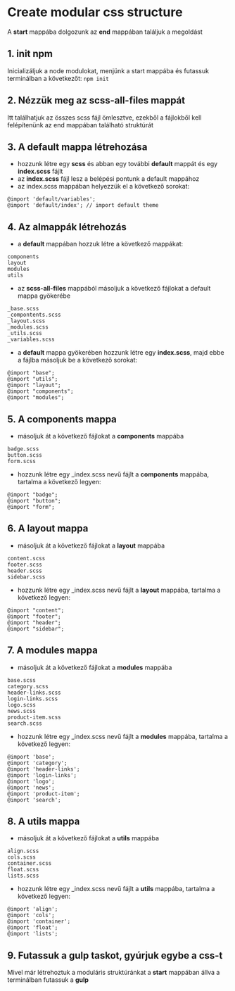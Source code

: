 # Create modular css structure

A <b>start</b> mappába dolgozunk az <b>end</b> mappában találjuk a megoldást

## 1. init npm 
Inicializáljuk a node modulokat, menjünk a start mappába és futassuk terminálban a következőt:
```npm init```

## 2. Nézzük meg az scss-all-files mappát
Itt találhatjuk az összes scss fájl ömlesztve, ezekből a fájlokből kell felépítenünk az end mappában található struktúrát

## 3. A default mappa létrehozása

- hozzunk létre egy <b>scss</b> és abban egy további <b>default</b> mappát és egy <b>index.scss</b> fájlt
- az <b>index.scss</b> fájl lesz a belépési pontunk a default mappához
- az index.scss mappában helyezzük el a következő sorokat:
```
@import 'default/variables';
@import 'default/index'; // import default theme
```

## 4. Az almappák létrehozás

- a <b>default</b> mappában hozzuk létre a következő mappákat:
```
components
layout
modules
utils
```

- az <b>scss-all-files</b> mappából másoljuk a következő fájlokat a default mappa gyökerébe

```
_base.scss
_compontents.scss
_layout.scss
_modules.scss
_utils.scss
_variables.scss
```

- a <b>default</b> mappa gyökerében hozzunk létre egy <b>index.scss</b>, majd ebbe a fájlba másoljuk be a következő sorokat:

```
@import "base";
@import "utils";
@import "layout";
@import "components";
@import "modules";
```

## 5. A <b>components</b> mappa

- másoljuk át a következő fájlokat a <b>components</b> mappába

```
badge.scss
button.scss
form.scss
```

- hozzunk létre egy _index.scss nevű fájlt a <b>components</b> mappába, tartalma a következő legyen:

```
@import "badge";
@import "button";
@import "form";
```

## 6. A <b>layout</b> mappa

- másoljuk át a következő fájlokat a <b>layout</b> mappába

```
content.scss
footer.scss
header.scss
sidebar.scss
```

- hozzunk létre egy _index.scss nevű fájlt a <b>layout</b> mappába, tartalma a következő legyen:

```
@import "content";
@import "footer";
@import "header";
@import "sidebar";
```

## 7. A <b>modules</b> mappa

- másoljuk át a következő fájlokat a <b>modules</b> mappába

```
base.scss
category.scss
header-links.scss
login-links.scss
logo.scss
news.scss
product-item.scss
search.scss
```

- hozzunk létre egy _index.scss nevű fájlt a <b>modules</b> mappába, tartalma a következő legyen:

```
@import 'base';
@import 'category';
@import 'header-links';
@import 'login-links';
@import 'logo';
@import 'news';
@import 'product-item';
@import 'search';
```

## 8. A <b>utils</b> mappa

- másoljuk át a következő fájlokat a <b>utils</b> mappába

```
align.scss
cols.scss
container.scss
float.scss
lists.scss
```

- hozzunk létre egy _index.scss nevű fájlt a <b>utils</b> mappába, tartalma a következő legyen:

```
@import 'align';
@import 'cols';
@import 'container';
@import 'float';
@import 'lists';
```

## 9. Futassuk a gulp taskot, gyúrjuk egybe a css-t
Mivel már létrehoztuk a moduláris struktúránkat a <b>start</b> mappában állva a terminálban futassuk a <b>gulp</b>